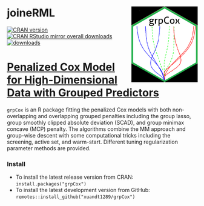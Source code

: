 <!-- README.md is generated from README.Rmd. Please edit that file -->

# joineRML <img src="man/figures/logo.png" width = "175" height = "200" align="right" />

<!-- badges: start -->

[![CRAN version](https://img.shields.io/cran/v/grpCox?logo=R)](https://cran.r-project.org/web/packages/grpCox/index.html)
[![CRAN RStudio mirror overall downloads](http://cranlogs.r-pkg.org/badges/grand-total/grpCox)](http://www.r-pkg.org/pkg/grpCox)
[![downloads](https://cranlogs.r-pkg.org/badges/grpCox)](https://cran.r-project.org/package=grpCox)

# [Penalized Cox Model for High-Dimensional Data with Grouped Predictors](https://cran.r-project.org/web/packages/grpCox/index.html)

`grpCox` is an R package fitting the penalized Cox models with both non-overlapping and overlapping grouped penalties including the group lasso, group smoothly clipped absolute deviation (SCAD), and group minimax concave (MCP) penalty. The algorithms combine the MM approach and group-wise descent with some computational tricks including the screening, active set, and warm-start. Different tuning regularization parameter methods are provided.


### Install

* To install the latest release version from CRAN: `install.packages("grpCox")`
* To install the latest development version from GitHub: `remotes::install_github("xuandt1289/grpCox")`
